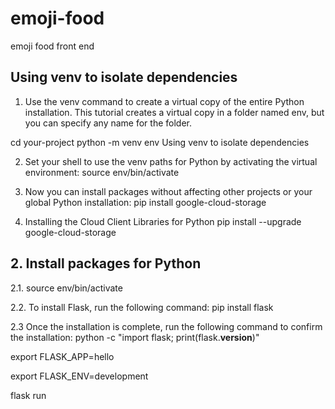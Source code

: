 # emoji-food
emoji food front end 


## Using venv to isolate dependencies
1. Use the venv command to create a virtual copy of the entire Python installation. This tutorial creates a virtual copy in a folder named env, but you can specify any name for the folder.

cd your-project
python -m venv env
Using venv to isolate dependencies

2. Set your shell to use the venv paths for Python by activating the virtual environment: 
source env/bin/activate

3. Now you can install packages without affecting other projects or your global Python installation:
pip install google-cloud-storage

4. Installing the Cloud Client Libraries for Python
pip install --upgrade google-cloud-storage

## 2. Install packages for Python
2.1. source env/bin/activate

2.2. To install Flask, run the following command:
pip install flask

2.3 Once the installation is complete, run the following command to confirm the installation:
python -c "import flask; print(flask.__version__)"




export FLASK_APP=hello

export FLASK_ENV=development

flask run